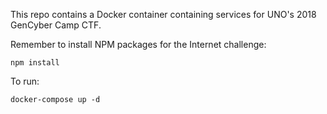 This repo contains a Docker container containing services for UNO's 2018 GenCyber Camp CTF.

Remember to install NPM packages for the Internet challenge:

    npm install

To run:

    docker-compose up -d
